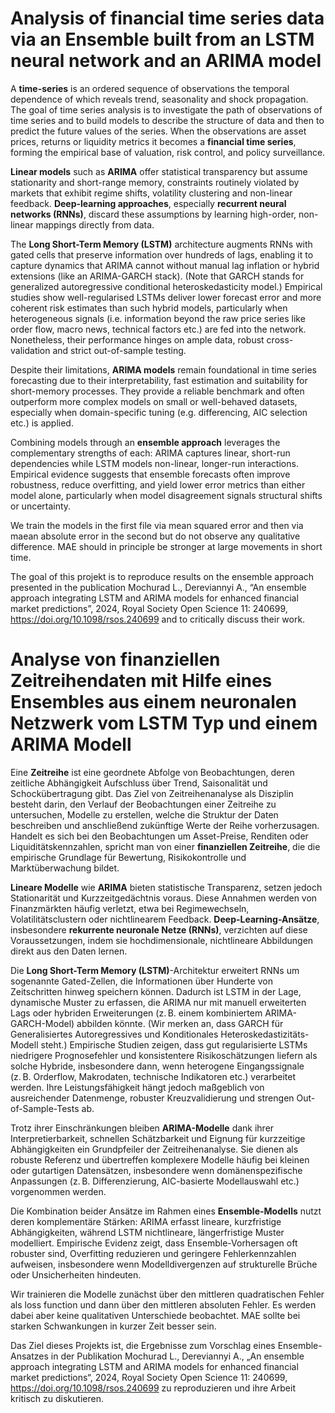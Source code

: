 # Analysis of financial time series data via an Ensemble built from an LSTM neural network and an ARIMA model

A **time-series** is an ordered sequence of observations the temporal dependence of which reveals trend, seasonality and shock propagation. The goal of time series analysis is to investigate the path of observations of time series and to build models to describe the structure of data and then to predict the future values of the series. When the observations are asset prices, returns or liquidity metrics it becomes a **financial time series**, forming the empirical base of valuation, risk control, and policy surveillance.

**Linear models** such as **ARIMA** offer statistical transparency but assume stationarity and short-range memory, constraints routinely violated by markets that exhibit regime shifts, volatility clustering and non-linear feedback. **Deep-learning approaches**, especially **recurrent neural networks (RNNs)**, discard these assumptions by learning high-order, non-linear mappings directly from data.

The **Long Short-Term Memory (LSTM)** architecture augments RNNs with gated cells that preserve information over hundreds of lags, enabling it to capture dynamics that ARIMA cannot without manual lag inflation or hybrid extensions (like an ARIMA-GARCH stack). (Note that GARCH stands for generalized autoregressive conditional heteroskedasticity model.) Empirical studies show well-regularised LSTMs deliver lower forecast error and more coherent risk estimates than such hybrid models, particularly when heterogeneous signals (i.e. information beyond the raw price series like order flow, macro news, technical factors etc.) are fed into the network. Nonetheless, their performance hinges on ample data, robust cross-validation and strict out-of-sample testing.

Despite their limitations, **ARIMA models** remain foundational in time series forecasting due to their interpretability, fast estimation and suitability for short-memory processes. They provide a reliable benchmark and often outperform more complex models on small or well-behaved datasets, especially when domain-specific tuning (e.g. differencing, AIC selection etc.) is applied.

Combining models through an **ensemble approach** leverages the complementary strengths of each: ARIMA captures linear, short-run dependencies while LSTM models non-linear, longer-run interactions. Empirical evidence suggests that ensemble forecasts often improve robustness, reduce overfitting, and yield lower error metrics than either model alone, particularly when model disagreement signals structural shifts or uncertainty.

We train the models in the first file via mean squared error and then via maean absolute error in the second but do not observe any qualitative difference. MAE should in principle be stronger at large movements in short time.

The goal of this projekt is to reproduce results on the ensemble approach presented in the publication Mochurad L., Dereviannyi A., “An ensemble approach integrating LSTM and ARIMA models for enhanced financial market predictions”, 2024, Royal Society Open Science 11: 240699, https://doi.org/10.1098/rsos.240699 and to critically discuss their work.


# Analyse von finanziellen Zeitreihendaten mit Hilfe eines Ensembles aus einem neuronalen Netzwerk vom LSTM Typ und einem ARIMA Modell

Eine **Zeitreihe** ist eine geordnete Abfolge von Beobachtungen, deren zeitliche Abhängigkeit Aufschluss über Trend, Saisonalität und Schockübertragung gibt. Das Ziel von Zeitreihenanalyse als Disziplin besteht darin, den Verlauf der Beobachtungen einer Zeitreihe zu untersuchen, Modelle zu erstellen, welche die Struktur der Daten beschreiben und anschließend zukünftige Werte der Reihe vorherzusagen. Handelt es sich bei den Beobachtungen um Asset-Preise, Renditen oder Liquiditätskennzahlen, spricht man von einer **finanziellen Zeitreihe**, die die empirische Grundlage für Bewertung, Risikokontrolle und Marktüberwachung bildet.

**Lineare Modelle** wie **ARIMA** bieten statistische Transparenz, setzen jedoch Stationarität und Kurzzeitgedächtnis voraus. Diese Annahmen werden von Finanzmärkten häufig verletzt, etwa bei Regimewechseln, Volatilitätsclustern oder nichtlinearem Feedback. **Deep-Learning-Ansätze**, insbesondere **rekurrente neuronale Netze (RNNs)**, verzichten auf diese Voraussetzungen, indem sie hochdimensionale, nichtlineare Abbildungen direkt aus den Daten lernen.

Die **Long Short-Term Memory (LSTM)**-Architektur erweitert RNNs um sogenannte Gated-Zellen, die Informationen über Hunderte von Zeitschritten hinweg speichern können. Dadurch ist LSTM in der Lage, dynamische Muster zu erfassen, die ARIMA nur mit manuell erweiterten Lags oder hybriden Erweiterungen (z. B. einem kombiniertem ARIMA-GARCH-Model) abbilden könnte. (Wir merken an, dass GARCH für Generalisiertes Autoregressives und Konditionales Heteroskedastizitäts-Modell steht.) Empirische Studien zeigen, dass gut regularisierte LSTMs niedrigere Prognosefehler und konsistentere Risikoschätzungen liefern als solche Hybride, insbesondere dann, wenn heterogene Eingangssignale (z. B. Orderflow, Makrodaten, technische Indikatoren etc.) verarbeitet werden. Ihre Leistungsfähigkeit hängt jedoch maßgeblich von ausreichender Datenmenge, robuster Kreuzvalidierung und strengen Out-of-Sample-Tests ab.

Trotz ihrer Einschränkungen bleiben **ARIMA-Modelle** dank ihrer Interpretierbarkeit, schnellen Schätzbarkeit und Eignung für kurzzeitige Abhängigkeiten ein Grundpfeiler der Zeitreihenanalyse. Sie dienen als robuste Referenz und übertreffen komplexere Modelle häufig bei kleinen oder gutartigen Datensätzen, insbesondere wenn domänenspezifische Anpassungen (z. B. Differenzierung, AIC-basierte Modellauswahl etc.) vorgenommen werden.

Die Kombination beider Ansätze im Rahmen eines **Ensemble-Modells** nutzt deren komplementäre Stärken: ARIMA erfasst lineare, kurzfristige Abhängigkeiten, während LSTM nichtlineare, längerfristige Muster modelliert. Empirische Evidenz zeigt, dass Ensemble-Vorhersagen oft robuster sind, Overfitting reduzieren und geringere Fehlerkennzahlen aufweisen, insbesondere wenn Modelldivergenzen auf strukturelle Brüche oder Unsicherheiten hindeuten.

Wir trainieren die Modelle zunächst über den mittleren quadratischen Fehler als loss function und dann über den mittleren absoluten Fehler. Es werden dabei aber keine qualitativen Unterschiede beobachtet. MAE sollte bei starken Schwankungen in kurzer Zeit besser sein.

Das Ziel dieses Projekts ist, die Ergebnisse zum Vorschlag eines Ensemble-Ansatzes in der Publikation Mochurad L., Dereviannyi A., „An ensemble approach integrating LSTM and ARIMA models for enhanced financial market predictions“, 2024, Royal Society Open Science 11: 240699, https://doi.org/10.1098/rsos.240699 zu reproduzieren und ihre Arbeit kritisch zu diskutieren.

